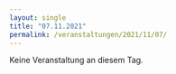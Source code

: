 ```yaml
---
layout: single
title: "07.11.2021"
permalink: /veranstaltungen/2021/11/07/
---
```


Keine Veranstaltung an diesem Tag.
